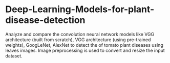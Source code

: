 # Deep-Learning-Models-for-plant-disease-detection
Analyze and compare the convolution neural network models like VGG architecture (built from scratch), VGG architecture (using pre-trained weights), GoogLeNet, AlexNet to detect the of tomato plant diseases using leaves images. Image preprocessing is used to convert and resize the input dataset. 
